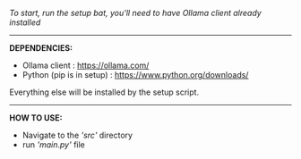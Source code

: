 *To start, run the setup bat, you'll need to have Ollama client already installed*

___

**DEPENDENCIES:**
* Ollama client : https://ollama.com/
* Python (pip is in setup) : https://www.python.org/downloads/

Everything else will be installed by the setup script.

___

**HOW TO USE:**
* Navigate to the *'src'* directory
* run *'main.py'* file